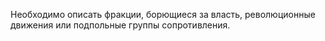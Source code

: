 Необходимо описать фракции, борющиеся за власть, революционные движения или подпольные группы сопротивления.